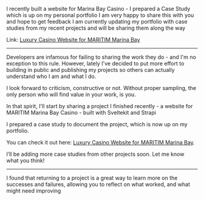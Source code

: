 I recently built a website for Marina Bay Casino - I prepared a Case Study which is up on my personal portfolio
I am very happy to share this with you and hope to get feedback
I am currently updating my portfolio with case studies from my recent projects and will be sharing them along the way

Link: [Luxury Casino Website for MARITIM Marina Bay](https://www.enesbala.com/work/marina-bay-casino)

---

Developers are infamous for failing to sharing the work they do - and I'm no exception to this rule. However, lately I've decided to put more effort to building in public and publishing my projects so others can actually understand who I am and what I do. 

I look forward to criticism, constructive or not. Without proper sampling, the only person who will find value in your work, is you.

In that spirit, I'll start by sharing a project I finished recently - a website for MARITIM Marina Bay Casino - built with Sveltekit and Strapi

I prepared a case study to document the project, which is now up on my portfolio.

You can check it out here: [Luxury Casino Website for MARITIM Marina Bay](https://www.enesbala.com/work/marina-bay-casino).

I’ll be adding more case studies from other projects soon. Let me know what you think!


---

I found that returning to a project is a great way to learn more on the successes and failures, allowing you to reflect on what worked, and what might need improving

